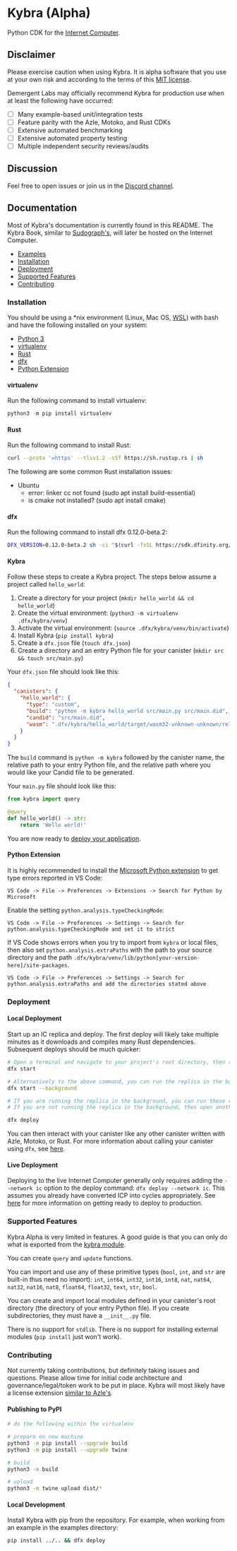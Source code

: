 # Kybra (Alpha)

Python CDK for the [Internet Computer](https://internetcomputer.org/).

## Disclaimer

Please exercise caution when using Kybra. It is alpha software that you use at your own risk and according to the terms of this [MIT license](/LICENSE).

Demergent Labs may officially recommend Kybra for production use when at least the following have occurred:

- [ ] Many example-based unit/integration tests
- [ ] Feature parity with the Azle, Motoko, and Rust CDKs
- [ ] Extensive automated benchmarking
- [ ] Extensive automated property testing
- [ ] Multiple independent security reviews/audits

## Discussion

Feel free to open issues or join us in the [Discord channel](https://discord.com/channels/748416164832608337/1019372359775440988).

## Documentation

Most of Kybra's documentation is currently found in this README. The Kybra Book, similar to [Sudograph's](https://i67uk-hiaaa-aaaae-qaaka-cai.raw.ic0.app/), will later be hosted on the Internet Computer.

- [Examples](/examples)
- [Installation](#installation)
- [Deployment](#deployment)
- [Supported Features](#supported-features)
- [Contributing](#contributing)

### Installation

You should be using a \*nix environment (Linux, Mac OS, [WSL](https://learn.microsoft.com/en-us/windows/wsl/install)) with bash and have the following installed on your system:

- [Python 3](https://www.python.org/downloads/)
- [virtualenv](#virtualenv)
- [Rust](#rust)
- [dfx](#dfx)
- [Python Extension](#python-extension)

#### virtualenv

Run the following command to install virtualenv:

```python
python3 -m pip install virtualenv
```

#### Rust

Run the following command to install Rust:

```bash
curl --proto '=https' --tlsv1.2 -sSf https://sh.rustup.rs | sh
```

The following are some common Rust installation issues:

- Ubuntu
  - error: linker cc not found (sudo apt install build-essential)
  - is cmake not installed? (sudo apt install cmake)

#### dfx

Run the following command to install dfx 0.12.0-beta.2:

```bash
DFX_VERSION=0.12.0-beta.2 sh -ci "$(curl -fsSL https://sdk.dfinity.org/install.sh)"
```

#### Kybra

Follow these steps to create a Kybra project. The steps below assume a project called `hello_world`:

1. Create a directory for your project (`mkdir hello_world && cd hello_world`)
2. Create the virtual environment: (`python3 -m virtualenv .dfx/kybra/venv`)
3. Activate the virtual environment: (`source .dfx/kybra/venv/bin/activate`)
4. Install Kybra (`pip install kybra`)
5. Create a `dfx.json` file (`touch dfx.json`)
6. Create a directory and an entry Python file for your canister (`mkdir src && touch src/main.py`)

Your `dfx.json` file should look like this:

```json
{
  "canisters": {
    "hello_world": {
      "type": "custom",
      "build": "python -m kybra hello_world src/main.py src/main.did",
      "candid": "src/main.did",
      "wasm": ".dfx/kybra/hello_world/target/wasm32-unknown-unknown/release/hello_world.wasm.gz"
    }
  }
}
```

The `build` command is `python -m kybra` followed by the canister name, the relative path to your entry Python file, and the relative path where you would like your Candid file to be generated.

Your `main.py` file should look like this:

```python
from kybra import query

@query
def hello_world() -> str:
    return 'Hello world!'
```

You are now ready to [deploy your application](#deployment).

#### Python Extension

It is highly recommended to install the [Microsoft Python extension](https://marketplace.visualstudio.com/items?itemName=ms-python.python) to get type errors reported in VS Code:

```
VS Code -> File -> Preferences -> Extensions -> Search for Python by Microsoft
```

Enable the setting `python.analysis.typeCheckingMode`:

```
VS Code -> File -> Preferences -> Settings -> Search for python.analysis.typeCheckingMode and set it to strict
```

If VS Code shows errors when you try to import from `kybra` or local files, then also set `python.analysis.extraPaths` with the path to your source directory and the path `.dfx/kybra/venv/lib/python[your-version-here]/site-packages`.

```
VS Code -> File -> Preferences -> Settings -> Search for python.analysis.extraPaths and add the directories stated above
```

### Deployment

#### Local Deployment

Start up an IC replica and deploy. The first deploy will likely take multiple minutes as it downloads and compiles many Rust dependencies. Subsequent deploys should be much quicker:

```bash
# Open a terminal and navigate to your project's root directory, then run the following command to start a local IC replica
dfx start

# Alternatively to the above command, you can run the replica in the background
dfx start --background

# If you are running the replica in the background, you can run these commands within the same terminal as the dfx start --background command
# If you are not running the replica in the background, then open another terminal and run these commands from the root directory of your project

dfx deploy
```

You can then interact with your canister like any other canister written with Azle, Motoko, or Rust. For more information about calling your canister using `dfx`, see [here](https://smartcontracts.org/docs/developers-guide/cli-reference/dfx-canister.html#_dfx_canister_call).

#### Live Deployment

Deploying to the live Internet Computer generally only requires adding the `--network ic` option to the deploy command: `dfx deploy --network ic`. This assumes you already have converted ICP into cycles appropriately. See [here](https://smartcontracts.org/docs/quickstart/4-quickstart.html) for more information on getting ready to deploy to production.

### Supported Features

Kybra Alpha is very limited in features. A good guide is that you can only do what is exported from the [kybra module](/kybra/__init__.py).

You can create `query` and `update` functions.

You can import and use any of these primitive types (`bool`, `int`, and `str` are built-in thus need no import): `int`, `int64`, `int32`, `int16`, `int8`, `nat`, `nat64`, `nat32`, `nat16`, `nat8`, `float64`, `float32`, `text`, `str`, `bool`.

You can create and import local modules defined in your canister's root directory (the directory of your entry Python file). If you create subdirectories, they must have a `__init__.py` file.

There is no support for `stdlib`. There is no support for installing external modules (`pip install` just won't work).

### Contributing

Not currently taking contributions, but definitely taking issues and questions. Please allow time for initial code architecture and governance/legal/token work to be put in place. Kybra will most likely have a license extension [similar to Azle's](https://github.com/demergent-labs/azle/blob/main/LICENSE_EXTENSION.md).

#### Publishing to PyPI

```bash
# do the following within the virtualenv

# prepare on new machine
python3 -m pip install --upgrade build
python3 -m pip install --upgrade twine

# build
python3 -m build

# upload
python3 -m twine upload dist/*
```

#### Local Development

Install Kybra with pip from the repository. For example, when working from an example in the examples directory:

```bash
pip install ../.. && dfx deploy
```
